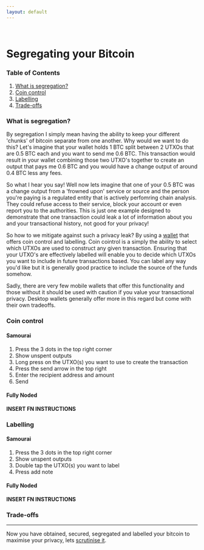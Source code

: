 ```yaml
---
layout: default
---
```

<br/>

# Segregating your Bitcoin

### Table of Contents

1.  [What is segregation?](#what-is-segregation)
2.  [Coin control](#coin-control)
3.  [Labelling](#labelling)
4.  [Trade-offs](#trade-offs)


### What is segregation?

By segregation I simply mean having the ability to keep your different 'chunks' of bitcoin separate from one another. Why would we want to do this? Let's imagine that your wallet holds 1 BTC split between 2 UTXOs that are 0.5 BTC each and you want to send me 0.6 BTC. This transaction would result in your wallet combining those two UTXO's together to create an output that pays me 0.6 BTC and you would have a change output of around 0.4 BTC less any fees. 

So what I hear you say! Well now lets imagine that one of your 0.5 BTC was a change output from a 'frowned upon' service or source and the person you're paying is a regulated entity that is actively perfomring chain analysis. They could refuse access to their service, block your account or even report you to the authorities. This is just one example designed to demonstrate that one transaction could leak a lot of information about you and your transactional history, not good for your privacy!

So how to we mitigate against such a privacy leak? By using a [wallet](https://bitcoinprivacy.guide/secure.html) that offers coin control and labelling. Coin cointrol is a simply the ability to select which UTXOs are used to construct any given transaction. Ensuring that your UTXO's are effectively labelled will enable you to decide which UTXOs you want to include in future transactions based. You can label any way you'd like but it is generally good practice to include the source of the funds somehow.

Sadly, there are very few mobile wallets that offer this functionality and those without it should be used with caution if you value your transactional privacy. Desktop wallets generally offer more in this regard but come with their own tradeoffs.

### Coin control

#### Samourai

1.  Press the 3 dots in the top right corner
2.  Show unspent outputs
3.  Long press on the UTXO(s) you want to use to create the transaction
4.  Press the send arrow in the top right
5.  Enter the recipient address and amount
6.  Send

#### Fully Noded

**INSERT FN INSTRUCTIONS**



### Labelling

#### Samourai

1.  Press the 3 dots in the top right corner
2.  Show unspent outputs
3.  Double tap the UTXO(s) you want to label
4.  Press add note

#### Fully Noded

**INSERT FN INSTRUCTIONS**
  
### Trade-offs

  
  ***
  
  Now you have obtained, secured, segregated and labelled your bitcoin to maximise your privacy, lets [scrutinise it](https://bitcoinprivacy.guide/node.html).
